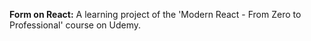 <b>Form on React:</b> A learning project of the 'Modern React - From Zero to Professional' course on Udemy.
